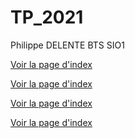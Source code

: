 # TP_2021

Philippe DELENTE BTS SIO1

[Voir la page d'index](https://limortaliter.github.io/TP_2021/TP_Age/form_age.html )

[Voir la page d'index](https://limortaliter.github.io/TP_2021/TP_BLOG/index.html )

[Voir la page d'index](https://limortaliter.github.io/TP_2021/TP_Banque/Distributeur.html )

[Voir la page d'index](https://limortaliter.github.io/TP_2021/TP_Batman/index.html )
